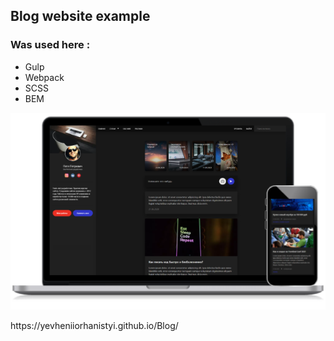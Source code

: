 ## Blog website example
### Was used here :
- Gulp
- Webpack
- SCSS
- BEM
<p>
  <img src="img/preview-blog.png"/>
</p>
https://yevheniiorhanistyi.github.io/Blog/
